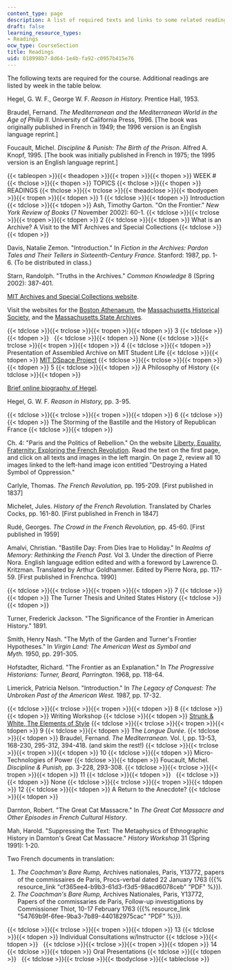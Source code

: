 ```yaml
---
content_type: page
description: A list of required texts and links to some related readings
draft: false
learning_resource_types:
- Readings
ocw_type: CourseSection
title: Readings
uid: 018998b7-8d64-1e4b-fa92-c0957b415e76
---
```

The following texts are required for the course. Additional readings are listed by week in the table below.

Hegel, G. W. F., George W. F. *Reason in History.* Prentice Hall, 1953.

Braudel, Fernand. *The Mediterranean and the Mediterranean World in the Age of Philip II*. University of California Press, 1996. \[The book was originally published in French in 1949; the 1996 version is an English language reprint.\]

Foucault, Michel. *Discipline & Punish: The Birth of the Prison.* Alfred A. Knopf, 1995. \[The book was initially published in French in 1975; the 1995 version is an English language reprint.\]

{{< tableopen >}}{{< theadopen >}}{{< tropen >}}{{< thopen >}}
WEEK #
{{< thclose >}}{{< thopen >}}
TOPICS
{{< thclose >}}{{< thopen >}}
READINGS
{{< thclose >}}{{< trclose >}}{{< theadclose >}}{{< tbodyopen >}}{{< tropen >}}{{< tdopen >}}
1
{{< tdclose >}}{{< tdopen >}}
Introduction
{{< tdclose >}}{{< tdopen >}}
Ash, Timothy Garton. "On the Frontier." *New York Review of Books* (7 November 2002): 60-1.
{{< tdclose >}}{{< trclose >}}{{< tropen >}}{{< tdopen >}}
2
{{< tdclose >}}{{< tdopen >}}
What is an Archive? A Visit to the MIT Archives and Special Collections
{{< tdclose >}}{{< tdopen >}}

Davis, Natalie Zemon. "Introduction." In *Fiction in the Archives: Pardon Tales and Their Tellers in Sixteenth-Century France.* Stanford: 1987, pp. 1-6. (To be distributed in class.)

Starn, Randolph. "Truths in the Archives." *Common Knowledge* 8 (Spring 2002): 387-401.

[MIT Archives and Special Collections website](http://libraries.mit.edu/archives/).

Visit the websites for the [Boston Athenaeum](http://www.bostonathenaeum.org/), the [Massachusetts Historical Society](http://www.masshist.org/), and the [Massachusetts State Archives](https://www.sec.state.ma.us/arc/).

{{< tdclose >}}{{< trclose >}}{{< tropen >}}{{< tdopen >}}
3
{{< tdclose >}}{{< tdopen >}}
 
{{< tdclose >}}{{< tdopen >}}
None
{{< tdclose >}}{{< trclose >}}{{< tropen >}}{{< tdopen >}}
4
{{< tdclose >}}{{< tdopen >}}
Presentation of Assembled Archive on MIT Student Life
{{< tdclose >}}{{< tdopen >}}
[MIT DSpace Project](http://dspace.mit.edu/)
{{< tdclose >}}{{< trclose >}}{{< tropen >}}{{< tdopen >}}
5
{{< tdclose >}}{{< tdopen >}}
A Philosophy of History
{{< tdclose >}}{{< tdopen >}}

[Brief online biography of Hegel](http://www.utm.edu/research/iep/h/hegelsoc.htm).

Hegel, G. W. F. *Reason in History,* pp. 3-95.

{{< tdclose >}}{{< trclose >}}{{< tropen >}}{{< tdopen >}}
6
{{< tdclose >}}{{< tdopen >}}
The Storming of the Bastille and the History of Republican France
{{< tdclose >}}{{< tdopen >}}

Ch. 4: "Paris and the Politics of Rebellion." On the website [Liberty, Equality, Fraternity: Exploring the French Revolution](http://chnm.gmu.edu/revolution/chap4a.html). Read the text on the first page, and click on all texts and images in the left margin. On page 2, review all 10 images linked to the left-hand image icon entitled "Destroying a Hated Symbol of Oppression."

Carlyle, Thomas. *The French Revolution,* pp. 195-209. \[First published in 1837\]

Michelet, Jules. *History of the French Revolution.* Translated by Charles Cocks, pp. 161-80. \[First published in French in 1847\]

Rudé, Georges. *The Crowd in the French Revolution,* pp. 45-60. \[First published in 1959\]

Amalvi, Christian. "Bastille Day: From Dies Irae to Holiday." In *Realms of Memory: Rethinking the French Past.* Vol 3. Under the direction of Pierre Nora. English language edition edited and with a foreword by Lawrence D. Kritzman. Translated by Arthur Goldhammer. Edited by Pierre Nora, pp. 117-59. \[First published in Frenchca. 1990\]

{{< tdclose >}}{{< trclose >}}{{< tropen >}}{{< tdopen >}}
7
{{< tdclose >}}{{< tdopen >}}
The Turner Thesis and United States History
{{< tdclose >}}{{< tdopen >}}

Turner, Frederick Jackson. "The Significance of the Frontier in American History." 1891.

Smith, Henry Nash. "The Myth of the Garden and Turner's Frontier Hypotheses." In *Virgin Land: The American West as Symbol and Myth.* 1950, pp. 291-305.

Hofstadter, Richard. "The Frontier as an Explanation." In *The Progressive Historians: Turner, Beard, Parrington.* 1968, pp. 118-64.

Limerick, Patricia Nelson. "Introduction." In *The Legacy of Conquest: The Unbroken Past of the American West.* 1987, pp. 17-32.

{{< tdclose >}}{{< trclose >}}{{< tropen >}}{{< tdopen >}}
8
{{< tdclose >}}{{< tdopen >}}
Writing Workshop
{{< tdclose >}}{{< tdopen >}}
[Strunk & White, The Elements of Style](http://www.bartleby.com/141/)
{{< tdclose >}}{{< trclose >}}{{< tropen >}}{{< tdopen >}}
9
{{< tdclose >}}{{< tdopen >}}
The *Longue Durée*.
{{< tdclose >}}{{< tdopen >}}
Braudel, Fernand. *The Mediterranean.* Vol. I, pp. 13-53, 168-230, 295-312, 394-418. (and skim the rest!)
{{< tdclose >}}{{< trclose >}}{{< tropen >}}{{< tdopen >}}
10
{{< tdclose >}}{{< tdopen >}}
Micro-Technologies of Power
{{< tdclose >}}{{< tdopen >}}
Foucault, Michel. *Discipline & Punish,* pp. 3-228, 293-308.
{{< tdclose >}}{{< trclose >}}{{< tropen >}}{{< tdopen >}}
11
{{< tdclose >}}{{< tdopen >}}
 
{{< tdclose >}}{{< tdopen >}}
None
{{< tdclose >}}{{< trclose >}}{{< tropen >}}{{< tdopen >}}
12
{{< tdclose >}}{{< tdopen >}}
A Return to the Anecdote?
{{< tdclose >}}{{< tdopen >}}

Darnton, Robert. "The Great Cat Massacre." In *The Great Cat Massacre and Other Episodes in French Cultural History*.

Mah, Harold. "Suppressing the Text: The Metaphysics of Ethnographic History in Darnton's Great Cat Massacre." *History Workshop* 31 (Spring 1991): 1-20.

Two French documents in translation:

1. *The Coachman's Bare Rump,* Archives nationales, Paris, Y13772, papers of the commissaires de Paris, Procs-verbal dated 22 January 1763 ({{% resource_link "cf365ee4-b9b3-61d3-f3d5-98acd6078ceb" "PDF" %}}).
2. *The Coachman's Bare Rump,* Archives Nationales, Paris, Y13772, Papers of the commissaries de Paris, Follow-up investigations by Commissioner Thiot, 10-17 February 1763 ({{% resource_link "54769b9f-6fee-9ba3-7b89-440182975cac" "PDF" %}}).

{{< tdclose >}}{{< trclose >}}{{< tropen >}}{{< tdopen >}}
13
{{< tdclose >}}{{< tdopen >}}
Individual Consultations w/Instructor
{{< tdclose >}}{{< tdopen >}}
 
{{< tdclose >}}{{< trclose >}}{{< tropen >}}{{< tdopen >}}
14
{{< tdclose >}}{{< tdopen >}}
Oral Presentations
{{< tdclose >}}{{< tdopen >}}
 
{{< tdclose >}}{{< trclose >}}{{< tbodyclose >}}{{< tableclose >}}